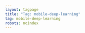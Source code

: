 ```yaml
---
layout: tagpage
title: "Tag: mobile-deep-learning"
tag: mobile-deep-learning
robots: noindex
---
```

